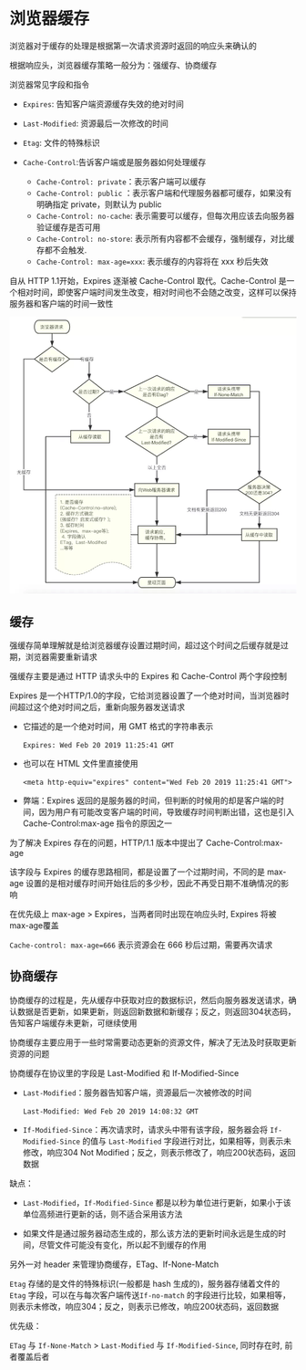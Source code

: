 # 浏览器缓存

浏览器对于缓存的处理是根据第一次请求资源时返回的响应头来确认的

根据响应头，浏览器缓存策略一般分为：强缓存、协商缓存

浏览器常见字段和指令

+ `Expires`: 告知客户端资源缓存失效的绝对时间
+ `Last-Modified`: 资源最后一次修改的时间
+ `Etag`: 文件的特殊标识
+ `Cache-Control`:告诉客户端或是服务器如何处理缓存

  + `Cache-Control: private`：表示客户端可以缓存
  + `Cache-Control: public` ：表示客户端和代理服务器都可缓存，如果没有明确指定 private，则默认为 public
  + `Cache-Control: no-cache`: 表示需要可以缓存，但每次用应该去向服务器验证缓存是否可用
  + `Cache-Control: no-store`: 表示所有内容都不会缓存，强制缓存，对比缓存都不会触发.
  + `Cache-Control: max-age=xxx`: 表示缓存的内容将在 xxx 秒后失效

自从 HTTP 1.1开始，Expires 逐渐被 Cache-Control 取代。Cache-Control 是一个相对时间，即使客户端时间发生改变，相对时间也不会随之改变，这样可以保持服务器和客户端的时间一致性

![浏览器缓存](../img/浏览器缓存.png)

## 缓存

强缓存简单理解就是给浏览器缓存设置过期时间，超过这个时间之后缓存就是过期，浏览器需要重新请求

强缓存主要是通过 HTTP 请求头中的 Expires 和 Cache-Control 两个字段控制

Expires 是一个HTTP/1.0的字段，它给浏览器设置了一个绝对时间，当浏览器时间超过这个绝对时间之后，重新向服务器发送请求

+ 它描述的是一个绝对时间，用 GMT 格式的字符串表示

  `Expires: Wed Feb 20 2019 11:25:41 GMT`

+ 也可以在 HTML 文件里直接使用

  `<meta http-equiv="expires" content="Wed Feb 20 2019 11:25:41 GMT">`

+ 弊端：Expires 返回的是服务器的时间，但判断的时候用的却是客户端的时间，因为用户有可能改变客户端的时间，导致缓存时间判断出错，这也是引入Cache-Control:max-age 指令的原因之一

为了解决 Expires 存在的问题，HTTP/1.1 版本中提出了 Cache-Control:max-age

该字段与 Expires 的缓存思路相同，都是设置了一个过期时间，不同的是 max-age 设置的是相对缓存时间开始往后的多少秒，因此不再受日期不准确情况的影响

在优先级上 max-age > Expires，当两者同时出现在响应头时, Expires 将被 max-age覆盖

  `Cache-control: max-age=666` 表示资源会在 666 秒后过期，需要再次请求

## 协商缓存

协商缓存的过程是，先从缓存中获取对应的数据标识，然后向服务器发送请求，确认数据是否更新，如果更新，则返回新数据和新缓存；反之，则返回304状态码，告知客户端缓存未更新，可继续使用

协商缓存主要应用于一些时常需要动态更新的资源文件，解决了无法及时获取更新资源的问题

协商缓存在协议里的字段是 Last-Modified 和 If-Modified-Since

+ `Last-Modified`：服务器告知客户端，资源最后一次被修改的时间

    `Last-Modified: Wed Feb 20 2019 14:08:32 GMT`

+ `If-Modified-Since`：再次请求时，请求头中带有该字段，服务器会将 `If-Modified-Since` 的值与 `Last-Modified` 字段进行对比，如果相等，则表示未修改，响应304 Not Modified；反之，则表示修改了，响应200状态码，返回数据

缺点：

+ `Last-Modified`，`If-Modified-Since` 都是以秒为单位进行更新，如果小于该单位高频进行更新的话，则不适合采用该方法

+ 如果文件是通过服务器动态生成的，那么该方法的更新时间永远是生成的时间，尽管文件可能没有变化，所以起不到缓存的作用

另外一对 header 来管理协商缓存，ETag、If-None-Match

`Etag` 存储的是文件的特殊标识(一般都是 hash 生成的)，服务器存储着文件的 `Etag` 字段，可以在与每次客户端传送`If-no-match` 的字段进行比较，如果相等，则表示未修改，响应304；反之，则表示已修改，响应200状态码，返回数据

优先级：

`ETag` 与 `If-None-Match` > `Last-Modified` 与 `If-Modified-Since`, 同时存在时, 前者覆盖后者
